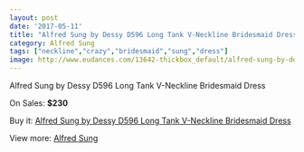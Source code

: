 ```yaml
---
layout: post
date: '2017-05-11'
title: "Alfred Sung by Dessy D596 Long Tank V-Neckline Bridesmaid Dress"
category: Alfred Sung
tags: ["neckline","crazy","bridesmaid","sung","dress"]
image: http://www.eudances.com/13642-thickbox_default/alfred-sung-by-dessy-d596-long-tank-v-neckline-bridesmaid-dress.jpg
---
```

Alfred Sung by Dessy D596 Long Tank V-Neckline Bridesmaid Dress

On Sales: **$230**
<a href="https://www.eudances.com/en/alfred-sung/4110-alfred-sung-by-dessy-d596-long-tank-v-neckline-bridesmaid-dress.html"><amp-img layout="responsive" width="600" height="600" src="//www.eudances.com/13642-thickbox_default/alfred-sung-by-dessy-d596-long-tank-v-neckline-bridesmaid-dress.jpg" alt="Alfred Sung by Dessy D596 Long Tank V-Neckline Bridesmaid Dress 0" /></a>
<a href="https://www.eudances.com/en/alfred-sung/4110-alfred-sung-by-dessy-d596-long-tank-v-neckline-bridesmaid-dress.html"><amp-img layout="responsive" width="600" height="600" src="//www.eudances.com/13645-thickbox_default/alfred-sung-by-dessy-d596-long-tank-v-neckline-bridesmaid-dress.jpg" alt="Alfred Sung by Dessy D596 Long Tank V-Neckline Bridesmaid Dress 1" /></a>
<a href="https://www.eudances.com/en/alfred-sung/4110-alfred-sung-by-dessy-d596-long-tank-v-neckline-bridesmaid-dress.html"><amp-img layout="responsive" width="600" height="600" src="//www.eudances.com/13644-thickbox_default/alfred-sung-by-dessy-d596-long-tank-v-neckline-bridesmaid-dress.jpg" alt="Alfred Sung by Dessy D596 Long Tank V-Neckline Bridesmaid Dress 2" /></a>
<a href="https://www.eudances.com/en/alfred-sung/4110-alfred-sung-by-dessy-d596-long-tank-v-neckline-bridesmaid-dress.html"><amp-img layout="responsive" width="600" height="600" src="//www.eudances.com/13643-thickbox_default/alfred-sung-by-dessy-d596-long-tank-v-neckline-bridesmaid-dress.jpg" alt="Alfred Sung by Dessy D596 Long Tank V-Neckline Bridesmaid Dress 3" /></a>

Buy it: [Alfred Sung by Dessy D596 Long Tank V-Neckline Bridesmaid Dress](https://www.eudances.com/en/alfred-sung/4110-alfred-sung-by-dessy-d596-long-tank-v-neckline-bridesmaid-dress.html "Alfred Sung by Dessy D596 Long Tank V-Neckline Bridesmaid Dress")

View more: [Alfred Sung](https://www.eudances.com/en/52-alfred-sung "Alfred Sung")